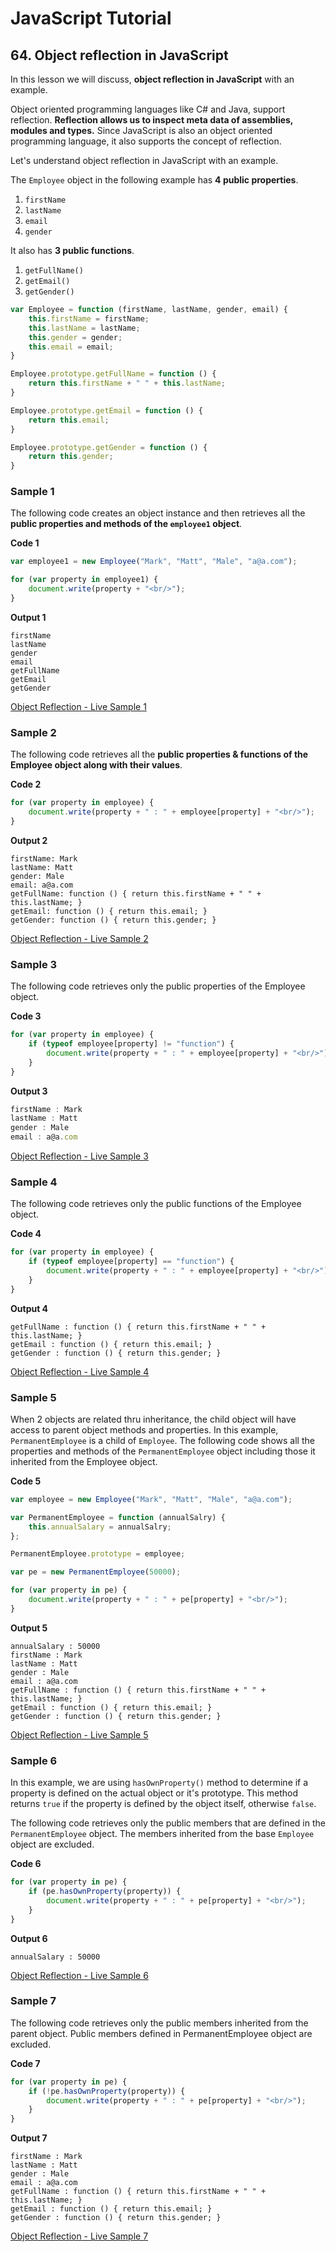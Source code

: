 <!-- markdownlint-disable MD022 MD033 -->
# JavaScript Tutorial

## 64. Object reflection in JavaScript
In this lesson we will discuss, **object reflection in JavaScript** with an example.

Object oriented programming languages like C# and Java, support reflection. **Reflection allows us to inspect meta data of assemblies, modules and types.** Since JavaScript is also an object oriented programming language, it also supports the concept of reflection.

Let's understand object reflection in JavaScript with an example.

The `Employee` object in the following example has **4 public properties**.

1. `firstName`
2. `lastName`
3. `email`
4. `gender`

It also has **3 public functions**.

1. `getFullName()`
2. `getEmail()`
3. `getGender()`

```js
var Employee = function (firstName, lastName, gender, email) {
    this.firstName = firstName;
    this.lastName = lastName;
    this.gender = gender;
    this.email = email;
}

Employee.prototype.getFullName = function () {
    return this.firstName + " " + this.lastName;
}

Employee.prototype.getEmail = function () {
    return this.email;
}

Employee.prototype.getGender = function () {
    return this.gender;
}
```

### Sample 1
The following code creates an object instance and then retrieves all the **public properties and methods of the `employee1` object**.

**Code 1**

```js
var employee1 = new Employee("Mark", "Matt", "Male", "a@a.com");

for (var property in employee1) {
    document.write(property + "<br/>");
}
```

**Output 1**

```text
firstName
lastName
gender
email
getFullName
getEmail
getGender
```

[Object Reflection - Live Sample 1](https://james-priest.github.io/code-exercises/javascript_exercises/javascript-csharp/public/64-object-reflection1.html)

### Sample 2

The following code retrieves all the **public properties & functions of the Employee object along with their values**.
 
**Code 2**

```js
for (var property in employee) {
    document.write(property + " : " + employee[property] + "<br/>");
}
```

**Output 2**

```text
firstName: Mark
lastName: Matt
gender: Male
email: a@a.com
getFullName: function () { return this.firstName + " " + this.lastName; }
getEmail: function () { return this.email; }
getGender: function () { return this.gender; }
```

[Object Reflection - Live Sample 2](https://james-priest.github.io/code-exercises/javascript_exercises/javascript-csharp/public/64-object-reflection2.html)

### Sample 3

The following code retrieves only the public properties of the Employee object.

**Code 3**

```js
for (var property in employee) {
    if (typeof employee[property] != "function") {
        document.write(property + " : " + employee[property] + "<br/>");
    }
}
```

**Output 3**

```js
firstName : Mark
lastName : Matt
gender : Male
email : a@a.com
```

[Object Reflection - Live Sample 3](https://james-priest.github.io/code-exercises/javascript_exercises/javascript-csharp/public/64-object-reflection3.html)

### Sample 4

The following code retrieves only the public functions of the Employee object. 

**Code 4**

```js
for (var property in employee) {
    if (typeof employee[property] == "function") {
        document.write(property + " : " + employee[property] + "<br/>");
    }
}
```

**Output 4**

```text
getFullName : function () { return this.firstName + " " + this.lastName; }
getEmail : function () { return this.email; }
getGender : function () { return this.gender; }
```

[Object Reflection - Live Sample 4](https://james-priest.github.io/code-exercises/javascript_exercises/javascript-csharp/public/64-object-reflection4.html)

### Sample 5

When 2 objects are related thru inheritance, the child object will have access to parent object methods and properties. In this example, `PermanentEmployee` is a child of `Employee`. The following code shows all the properties and methods of the `PermanentEmployee` object including those it inherited from the Employee object.

**Code 5**

```js
var employee = new Employee("Mark", "Matt", "Male", "a@a.com"); 

var PermanentEmployee = function (annualSalry) {
    this.annualSalary = annualSalry;
};

PermanentEmployee.prototype = employee;

var pe = new PermanentEmployee(50000);

for (var property in pe) {
    document.write(property + " : " + pe[property] + "<br/>");
}
```

**Output 5**

```text
annualSalary : 50000
firstName : Mark
lastName : Matt
gender : Male
email : a@a.com
getFullName : function () { return this.firstName + " " + this.lastName; }
getEmail : function () { return this.email; }
getGender : function () { return this.gender; }
```

[Object Reflection - Live Sample 5](https://james-priest.github.io/code-exercises/javascript_exercises/javascript-csharp/public/64-object-reflection5.html)

### Sample 6

In this example, we are using `hasOwnProperty()` method to determine if a property is defined on the actual object or it's prototype. This method returns `true` if the property is defined by the object itself, otherwise `false`.

The following code retrieves only the public members that are defined in the `PermanentEmployee` object. The members inherited from the base `Employee` object are excluded.

**Code 6**

```js
for (var property in pe) {
    if (pe.hasOwnProperty(property)) {
        document.write(property + " : " + pe[property] + "<br/>");
    }
}
```

**Output 6**

```text
annualSalary : 50000
```

[Object Reflection - Live Sample 6](https://james-priest.github.io/code-exercises/javascript_exercises/javascript-csharp/public/64-object-reflection6.html)

### Sample 7

The following code retrieves only the public members inherited from the parent object. Public members defined in PermanentEmployee object are excluded.

**Code 7**

```js
for (var property in pe) {
    if (!pe.hasOwnProperty(property)) {
        document.write(property + " : " + pe[property] + "<br/>");
    }
}
```

**Output 7**

```text
firstName : Mark
lastName : Matt
gender : Male
email : a@a.com
getFullName : function () { return this.firstName + " " + this.lastName; }
getEmail : function () { return this.email; }
getGender : function () { return this.gender; }
```

[Object Reflection - Live Sample 7](https://james-priest.github.io/code-exercises/javascript_exercises/javascript-csharp/public/64-object-reflection7.html)
